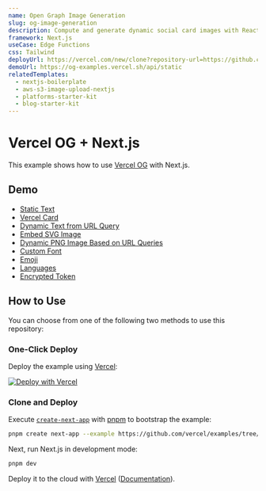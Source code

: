 ```yaml
---
name: Open Graph Image Generation
slug: og-image-generation
description: Compute and generate dynamic social card images with React components.
framework: Next.js
useCase: Edge Functions
css: Tailwind
deployUrl: https://vercel.com/new/clone?repository-url=https://github.com/vercel/examples/tree/main/edge-functions/vercel-og-nextjs&project-name=vercel-og-nextjs&repository-name=vercel-og-nextjs
demoUrl: https://og-examples.vercel.sh/api/static
relatedTemplates:
  - nextjs-boilerplate
  - aws-s3-image-upload-nextjs
  - platforms-starter-kit
  - blog-starter-kit
---
```


# Vercel OG + Next.js


This example shows how to use [Vercel OG](https://vercel.com/docs/concepts/functions/edge-functions/og-image-generation) with Next.js.

## Demo

- [Static Text](https://og-examples.vercel.sh/api/static)
- [Vercel Card](https://og-examples.vercel.sh/api/vercel)
- [Dynamic Text from URL Query](https://og-examples.vercel.sh/api/param)
- [Embed SVG Image](https://og-examples.vercel.sh/api/image-svg)
- [Dynamic PNG Image Based on URL Queries](https://og-examples.vercel.sh/api/dynamic-image?username=vercel)
- [Custom Font](https://og-examples.vercel.sh/api/custom-font)
- [Emoji](https://og-examples.vercel.sh/api/emoji)
- [Languages](https://og-examples.vercel.sh/api/language)
- [Encrypted Token](https://og-examples.vercel.sh/encrypted/a)

## How to Use

You can choose from one of the following two methods to use this repository:

### One-Click Deploy

Deploy the example using [Vercel](https://vercel.com?utm_source=github&utm_medium=readme&utm_campaign=vercel-examples):

[![Deploy with Vercel](https://vercel.com/button)](https://vercel.com/new/clone?repository-url=https://github.com/vercel/examples/tree/main/edge-functions/vercel-og-nextjs&project-name=vercel-og-nextjs&repository-name=vercel-og-nextjs)

### Clone and Deploy

Execute [`create-next-app`](https://github.com/vercel/next.js/tree/canary/packages/create-next-app) with [pnpm](https://pnpm.io/installation) to bootstrap the example:

```bash
pnpm create next-app --example https://github.com/vercel/examples/tree/main/edge-functions/vercel-og-nextjs
```

Next, run Next.js in development mode:

```bash
pnpm dev
```

Deploy it to the cloud with [Vercel](https://vercel.com/new?utm_source=github&utm_medium=readme&utm_campaign=edge-middleware-eap) ([Documentation](https://nextjs.org/docs/deployment)).
